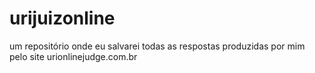 # urijuizonline
um repositório onde eu salvarei todas as respostas produzidas por mim pelo site urionlinejudge.com.br
